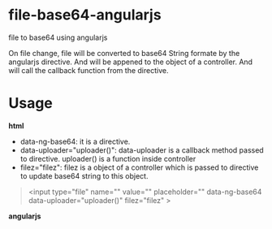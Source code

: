 # file-base64-angularjs
file to base64 using angularjs

On file change, file will be converted to base64 String formate by the angularjs directive. 
And will be appened to the object of a controller. And will call the callback function from the directive.

# Usage
<strong>html</strong>
  <ul>
      <li>data-ng-base64: it is a directive.</li>
      <li>data-uploader="uploader()": data-uploader is a callback method passed to directive. uploader() is a function inside controller</li>
      <li>filez="filez": filez is a object of a controller which is passed to directive to update base64 string to this object.</li>
  </ul>

<blockquote>
&lt;input type="file" name="" value="" placeholder="" data-ng-base64 data-uploader="uploader()" filez="filez" &gt;
</blockquote>


<strong>angularjs</strong>
